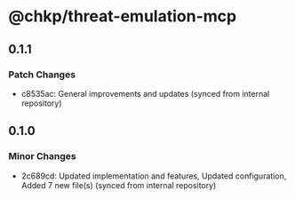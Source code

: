 # @chkp/threat-emulation-mcp

## 0.1.1

### Patch Changes

- c8535ac: General improvements and updates (synced from internal repository)

## 0.1.0

### Minor Changes

- 2c689cd: Updated implementation and features, Updated configuration, Added 7 new file(s) (synced from internal repository)
